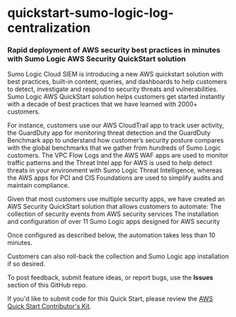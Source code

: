 # quickstart-sumo-logic-log-centralization

### Rapid deployment of AWS security best practices in minutes with Sumo Logic AWS Security QuickStart solution

Sumo Logic Cloud SIEM is introducing a new AWS quickstart solution with best practices, built-in content, queries, and dashboards to help customers to detect, investigate and respond to security threats and vulnerabilities. Sumo Logic AWS QuickStart solution helps customers get started instantly with a decade of best practices that we have learned with 2000+ customers.

For instance, customers use our AWS CloudTrail app to track user activity, the GuardDuty app for monitoring threat detection and the GuardDuty Benchmark app to understand how customer’s security posture compares with the global benchmarks that we gather from hundreds of Sumo Logic customers. The VPC Flow Logs and the AWS WAF apps are used to monitor traffic patterns and the Threat Intel app for AWS is used to help detect threats in your environment with Sumo Logic Threat Intelligence, whereas the AWS apps for PCI and CIS Foundations are used to simplify audits and maintain compliance. 

Given that most customers use multiple security apps, we have created an AWS Security QuickStart solution that allows customers to automate: 
The collection of security events from AWS security services
The installation and configuration of over 11 Sumo Logic apps designed for AWS security

Once configured as described below, the automation takes less than 10 minutes. 

Customers can also roll-back the collection and Sumo Logic app installation if so desired. 


To post feedback, submit feature ideas, or report bugs, use the **Issues** section of this GitHub repo.

If you'd like to submit code for this Quick Start, please review the [AWS Quick Start Contributor's Kit](https://aws-quickstart.github.io/).